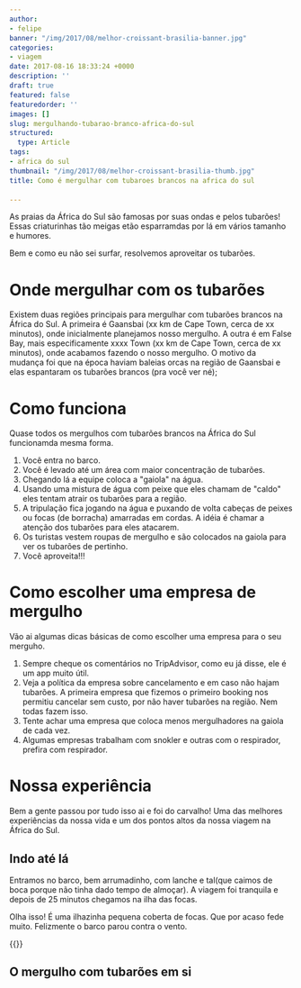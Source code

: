 ```yaml
---
author:
- felipe
banner: "/img/2017/08/melhor-croissant-brasilia-banner.jpg"
categories:
- viagem
date: 2017-08-16 18:33:24 +0000
description: ''
draft: true
featured: false
featuredorder: ''
images: []
slug: mergulhando-tubarao-branco-africa-do-sul
structured:
  type: Article
tags:
- africa do sul
thumbnail: "/img/2017/08/melhor-croissant-brasilia-thumb.jpg"
title: Como é mergulhar com tubaroes brancos na africa do sul

---
```

As praias da África do Sul são famosas por suas ondas e pelos tubarões! Essas criaturinhas tão meigas etão esparramdas por lá em vários tamanho e humores.

Bem e como eu não sei surfar, resolvemos aproveitar os tubarões.



# Onde mergulhar com os tubarões
Existem duas regiões principais para mergulhar com tubarões brancos na África do Sul. A primeira é Gaansbai (xx km de Cape Town, cerca de xx minutos), onde inicialmente planejamos nosso mergulho. A outra é em False Bay, mais especificamente xxxx Town (xx km de Cape Town, cerca de xx minutos), onde acabamos fazendo o nosso mergulho. O motivo da mudança foi que na época haviam baleias orcas na região de Gaansbai e elas espantaram os tubarões brancos (pra você ver né);

# Como funciona

Quase todos os mergulhos com tubarões brancos na África do Sul funcionamda mesma forma.

1. Você entra no barco.
2. Você é levado até um área com maior concentração de tubarões.
3. Chegando lá a equipe coloca a "gaiola" na água.
4. Usando uma mistura de água com peixe que eles chamam de "caldo" eles tentam atrair os tubarões para a região.
5. A tripulação fica jogando na água e puxando de volta cabeças de peixes ou focas (de borracha) amarradas em cordas. A idéia é chamar a atenção dos tubarões para eles atacarem.
6. Os turistas vestem roupas de mergulho e são colocados na gaiola para ver os tubarões de pertinho.
7. Você aproveita!!!

# Como escolher uma empresa de mergulho

Vão ai algumas dicas básicas de como escolher uma empresa para o seu merguho.

1. Sempre cheque os comentários no TripAdvisor, como eu já disse, ele é um app muito útil.
2. Veja a política da empresa sobre cancelamento e em caso não hajam tubarões. A primeira empresa que fizemos o primeiro booking nos permitiu cancelar sem custo, por não haver tubarões na região. Nem todas fazem isso.
3. Tente achar uma empresa que coloca menos mergulhadores na gaiola de cada vez.
4. Algumas empresas trabalham com snokler e outras com o respirador, prefira com respirador.

# Nossa experiência

Bem a gente passou por tudo isso ai e foi do carvalho! Uma das melhores experiências da nossa vida e um dos pontos altos da nossa viagem na África do Sul.

## Indo até lá
Entramos no barco, bem arrumadinho, com lanche e tal(que caimos de boca porque não tinha dado tempo de almoçar). A viagem foi tranquila e depois de 25 minutos chegamos na ilha das focas.

Olha isso! É uma ilhazinha pequena coberta de focas. Que por acaso fede muito. Felizmente o barco parou contra o vento.

{{<img-full src="/img/2017/08/ilha-das-focas-tubarao-branco.jpg" alt="Ilha das focas"  height="442" width="1280" title="">}}

## O mergulho com tubarões em si
